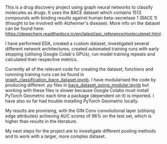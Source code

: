 This is a drug discovery project using graph neural networks to classify molecules as drugs. 
It uses the BACE dataset which contains 1513 compounds with binding results against human beta-secretase 1 (BACE 1) (thought to be involved with Alzheimer's disease). More info on the dataset can be found here: https://deepchem.readthedocs.io/en/latest/api_reference/moleculenet.html.

I have performed EDA, created a custom dataset, investigated several different network architectures, created automated training runs with early stopping (utilising Google Colab's GPUs),
run model training repeats and calculated their respective metrics. 

Currently all of the relevant code for creating the dataset, functions and runnning training runs can be found in [graph_classification_bace_dataset.ipynb](https://github.com/lnsayer/personal_repo/blob/2ab5a255735464e96c031b8e286c57a925d1c9aa/drug%20discovery%20with%20BACE%20dataset/graph_classification_bace_dataset.ipynb).
I have modularised the code by producing different .py files in [bace_dataset_going_modular.ipynb](https://github.com/lnsayer/personal_repo/tree/f086e5e44b9d2ff97b7a6a8d5bde15e061fd23fc/drug%20discovery%20with%20BACE%20dataset/going_modular) but working with these files is slower because Google Colabs must install
PyTorch Geometric each time a package (dependent on it) is imported. I have also so far had trouble installing PyTorch Geometric locally. 

My results are promising, with the GIN Conv convolutional layer (utilising edge attributes) achieving AUC scores of 96% on the test set, which is higher than results in the literature. 

My next steps for the project are to investigate different pooling methods and to work with a larger, more complex dataset. 
